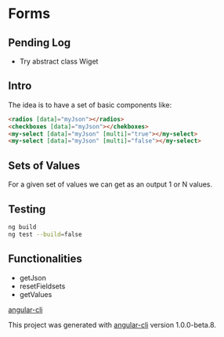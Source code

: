 # Forms

## Pending Log

- Try abstract class Wiget

## Intro

The idea is to have a set of basic components like:

```html
<radios [data]="myJson"></radios>
<checkboxes [data]="myJson"></chekboxes>
<my-select [data]="myJson" [multi]="true"></my-select>
<my-select [data]="myJson" [multi]="false"></my-select>
```

## Sets of Values

For a given set of values we can get as an output 1 or N values.

## Testing

```bash
ng build
ng test --build=false
```

## Functionalities

- getJson
- resetFieldsets
- getValues

[angular-cli](./docs/angular-cli.md)

This project was generated with [angular-cli](https://github.com/angular/angular-cli) version 1.0.0-beta.8.
